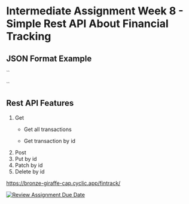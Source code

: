 # Intermediate Assignment Week 8 - Simple Rest API About Financial Tracking
##  JSON Format Example
``

``
## Rest API Features
1. Get
   - Get all transactions
     
   - Get transaction by id
3. Post
4. Put by id
6. Patch by id
7. Delete by id

https://bronze-giraffe-cap.cyclic.app/fintrack/

[![Review Assignment Due Date](https://classroom.github.com/assets/deadline-readme-button-24ddc0f5d75046c5622901739e7c5dd533143b0c8e959d652212380cedb1ea36.svg)](https://classroom.github.com/a/sRKW9Tsr)
